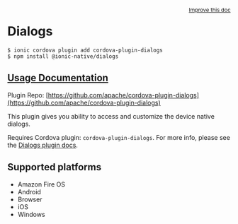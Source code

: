 <a style="float:right;font-size:12px;" href="http://github.com/ionic-team/ionic-native/edit/master/src/@ionic-native/plugins/dialogs/index.ts#L13">
  Improve this doc
</a>

# Dialogs

```
$ ionic cordova plugin add cordova-plugin-dialogs
$ npm install @ionic-native/dialogs
```

## [Usage Documentation](https://ionicframework.com/docs/native/dialogs/)

Plugin Repo: [https://github.com/apache/cordova-plugin-dialogs](https://github.com/apache/cordova-plugin-dialogs)

This plugin gives you ability to access and customize the device native dialogs.

Requires Cordova plugin: `cordova-plugin-dialogs`. For more info, please see the [Dialogs plugin docs](https://github.com/apache/cordova-plugin-dialogs).

## Supported platforms
- Amazon Fire OS
- Android
- Browser
- iOS
- Windows



